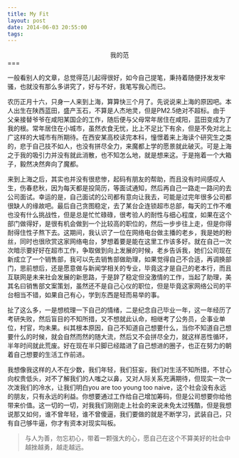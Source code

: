 ```yaml
---
title: My Fit
layout: post
date: 2014-06-03 20:55:00
tags:
---
```


<center>我的范</center>
===

一般看别人的文章，总觉得范儿起得很好，如今自己提笔，秉持着随便抒发发牢骚，也就没有那么多讲究了，好与不好，我笔写我心而已。

农历正月十六，只身一人来到上海，算算快三个月了。先说说来上海的原因吧。本人出生在陕西蓝田，盛产玉石，不算是人杰地灵，但是PM2.5绝对不超标。由于父亲接替爷爷在咸阳某国企的工作，随后便与父母常年居住在咸阳，蓝田变成为了我的根。常年居住在小城市，虽然衣食无忧，比上不足比下有余，但是不免对北上广这样的大城市有所期待。在西安某高校读完本科，憧憬着来上海读个研究生之类的，悲于自己技不如人，也没有拼尽全力，来魔都上学的愿景就此破灭。可是上海之于我的吸引力并没有就此消散，也不知怎么地，就是想来这。于是拖着一个大箱子，毅然决然奔向了魔都。

来到上海之后，其实也并没有很悲惨，起码有朋友的帮助，而且没有时间感叹人生，伤春悲秋，因为每天都是投简历，等面试通知，然后再自己一路走一路问的去公司面试。幸运的是，自己面试的公司都有意向让我去，可能是过完年很多公司都很缺人的缘故吧。最后自己贪图稳定，去了某台企连锁超市总部，每天的工作不难也没有什么挑战性，但是总是忙忙碌碌，很考验人的耐性与细心程度，如果在这个部门做得好，是很有机会做到一个比较高的职位的，然后一步步往上走，但是你得耐得住性子熬下去。这期间，我认识了一位在网络电台做主播的老乡，我是她的粉丝，同时也很欣赏这家网络电台，梦想着要是能在这里工作该多好。就在自己一次次暗示要好好在超市工作，争取做到向上发展的时候，老乡告诉我，她们公司现在新成立了一个销售部，我可以先去销售部做助理，如果觉得自己不合适，再调换部门，思前想后，还是愿意做与新闻学相关的专业，毕竟这才是自己的老本行，而且互联网是未来社会发展的新思路，于是辞了稳定但没激情的工作，当起了助理，美其名曰销售部文案策划，虽然还不是自己心仪的职位，但是毕竟这家网络公司的平台相当不错，如果自己有心，学到东西是轻而易举的事。

扯了这么多，一是想梳理一下自己的情绪，二是纪念自己毕业一年，这一年经历了考研失败，然后盲目的不知所措，又不想就此认命，相继考了公务员，企事业单位，村官，均未果。纠其根本原因，自己不知道自己想要什么，当你不知道自己想要什么的时候，就会自然而然的随大流，然后又不会拼尽全力，就这样恶性循环，半年时间就此荒废。好在现在半只脚已经踏进了自己想进的圈子，也正在努力的朝着自己想要的生活工作前进。

我想像我这样的人不在少数，我们年轻，我们狂妄，我们对生活不知所措，不甘心向权贵低头，对不了解我们的人嗤之以鼻，又对人际关系充满期待，但现实一次一次泼我们的冷水，让我们明白you are too young too naive，这个社会没有永远的朋友，只有永远的利益。你想要通过工作给自己增加筹码，但是公司想要你给他带来价值。这一切的一切，对我我们刚刚走上社会的来说未免太过残酷，但是我想说那又如何，谁不曾年轻，谁不曾傻逼，我们要做的就是不断学习，武装自己，只有自己够牛逼，你才有资本对现实叫板。

>与人为善，勿忘初心，带着一颗强大的心，愿自己在这个不算美好的社会中越挫越勇，越走越远。